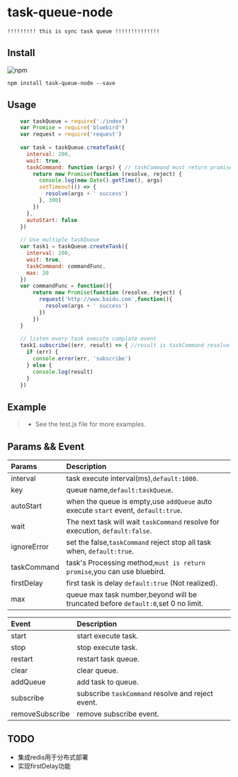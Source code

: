 # task-queue-node

`!!!!!!!!! this is sync task queue !!!!!!!!!!!!!!`

## Install
![npm](https://nodei.co/npm/task-queue-node.png?downloads=true)

```shell
npm install task-queue-node --save 
```

## Usage
```javascript
    var taskQueue = require('./index')
    var Promise = require('bluebird')
    var request = require('request')
    
    var task = taskQueue.createTask({
      interval: 200,
      wait: true,
      taskCommand: function (args) { // taskCommand must return promise
        return new Promise(function (resolve, reject) {
          console.log(new Date().getTime(), args)
          setTimeout(() => {
            resolve(args + ' success')
          }, 300)
        })
      },
      autoStart: false
    })
    
    // Use multiple taskQueue
    var task1 = taskQueue.createTask({
      interval: 200,
      wait: true,
      taskCommand: commandFunc,
      max: 20
    })
    var commandFunc = function(){
        return new Promise(function (resolve, reject) {
          request('http://www.baidu.com',function(){
            resolve(args + ' success')
          })
        })
    }
    
    // listen every task execute complate event
    task1.subscribe((err, result) => { //result is taskCommand resolve
      if (err) {
        console.error(err, 'subscribe')
      } else {
        console.log(result)
      }
    })
```

## Example

>* See the test.js file for more examples.  

## Params && Event  

Params    | Description 
:------------- | :-------------
interval  | task execute interval(ms),`default:1000`.
key    | queue name,`default:taskQueue`.
autoStart    | when the queue is empty,use `addQueue` auto execute `start` event, `default:true`.
wait    | The next task will wait `taskCommand` resolve for execution, `default:false`.
ignoreError | set the false,`taskCommand` reject stop all task when, `default:true`.
taskCommand     | task's Processing method,`must is return promise`,you can use bluebird.
firstDelay  | first task is delay `default:true` (Not realized).
max | queue max task number,beyond will be truncated before `default:0`,set 0 no limit.

Event    | Description 
:------------- | :-------------
start  | start execute task.
stop    | stop execute task.
restart    | restart task queue.
clear    | clear queue.
addQueue | add task to queue.
subscribe     | subscribe `taskCommand` resolve and reject event.
removeSubscribe     | remove subscribe event.

## TODO
* 集成redis用于分布式部署
* 实现firstDelay功能


